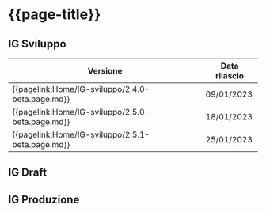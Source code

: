 # {{page-title}} 

## IG Sviluppo
|Versione|Data rilascio|
|---|---|
|{{pagelink:Home/IG-sviluppo/2.4.0-beta.page.md}}| 09/01/2023 | 
|{{pagelink:Home/IG-sviluppo/2.5.0-beta.page.md}}| 18/01/2023 | 
|{{pagelink:Home/IG-sviluppo/2.5.1-beta.page.md}}| 25/01/2023 |

## IG Draft

## IG Produzione